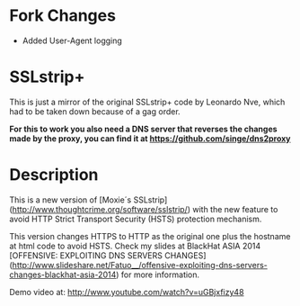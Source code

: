 Fork Changes
============
* Added User-Agent logging

SSLstrip+
========

This is just a mirror of the original SSLstrip+ code by Leonardo Nve, which had to be taken down because of a gag order.

**For this to work you also need a DNS server that reverses the changes made by the proxy, you can find it at https://github.com/singe/dns2proxy**

Description
===========

This is a new version of [Moxie´s SSLstrip] (http://www.thoughtcrime.org/software/sslstrip/) with the new feature to avoid HTTP Strict Transport Security (HSTS) protection mechanism.  
  
This version changes HTTPS to HTTP as the original one plus the hostname at html code to avoid HSTS. Check my slides at BlackHat ASIA 2014 [OFFENSIVE: EXPLOITING DNS SERVERS CHANGES] (http://www.slideshare.net/Fatuo__/offensive-exploiting-dns-servers-changes-blackhat-asia-2014) for more information.  

Demo video at: http://www.youtube.com/watch?v=uGBjxfizy48

